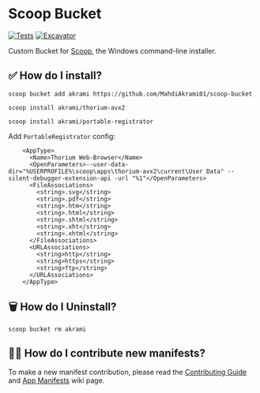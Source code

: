 # Scoop Bucket

<!-- Uncomment the following line after replacing placeholders -->
[![Tests](https://github.com/MahdiAkrami01/scoop-bucket/actions/workflows/ci.yml/badge.svg)](https://github.com/MahdiAkrami01/scoop-bucket/actions/workflows/ci.yml) [![Excavator](https://github.com/MahdiAkrami01/scoop-bucket/actions/workflows/excavator.yml/badge.svg)](https://github.com/MahdiAkrami01/scoop-bucket/actions/workflows/excavator.yml)

Custom Bucket for [Scoop](https://scoop.sh), the Windows command-line installer.

## ✅ How do I install?

```pwsh
scoop bucket add akrami https://github.com/MahdiAkrami01/scoop-bucket
```

```pwsh
scoop install akrami/thorium-avx2
```

```pwsh
scoop install akrami/portable-registrator
```

Add `PortableRegistrator` config:
```
    <AppType>
      <Name>Thorium Web-Browser</Name>
      <OpenParameters>--user-data-dir="%USERPROFILE%\scoop\apps\thorium-avx2\current\User Data" --silent-debugger-extension-api -url "%1"</OpenParameters>
      <FileAssociations>
        <string>.svg</string>
        <string>.pdf</string>
        <string>.htm</string>
        <string>.html</string>
        <string>.shtml</string>
        <string>.xht</string>
        <string>.xhtml</string>
      </FileAssociations>
      <URLAssociations>
        <string>http</string>
        <string>https</string>
        <string>ftp</string>
      </URLAssociations>
    </AppType>
```

## 🗑 How do I Uninstall?

```pwsh
scoop bucket rm akrami
```

## 🧑‍💻 How do I contribute new manifests?

To make a new manifest contribution, please read the [Contributing
Guide](https://github.com/ScoopInstaller/.github/blob/main/.github/CONTRIBUTING.md)
and [App Manifests](https://github.com/ScoopInstaller/Scoop/wiki/App-Manifests)
wiki page.
